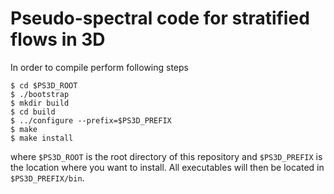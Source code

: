 # Pseudo-spectral code for stratified flows in 3D
In order to compile perform following steps
```
$ cd $PS3D_ROOT
$ ./bootstrap
$ mkdir build
$ cd build
$ ../configure --prefix=$PS3D_PREFIX
$ make
$ make install
```
where `$PS3D_ROOT` is the root directory of this repository and `$PS3D_PREFIX` is the location where you want to install. All executables will then be
located in `$PS3D_PREFIX/bin`.
